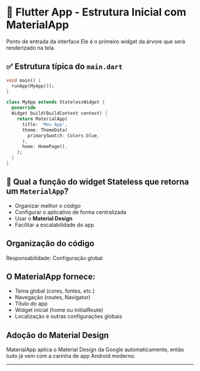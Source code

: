 # 📱 Flutter App - Estrutura Inicial com MaterialApp
Ponto de entrada da interface
Ele é o primeiro widget da árvore que será renderizado na tela.

## ✅ Estrutura típica do `main.dart`

```dart
void main() {
  runApp(MyApp());
}

class MyApp extends StatelessWidget {
  @override
  Widget build(BuildContext context) {
    return MaterialApp(
      title: 'Meu App',
      theme: ThemeData(
        primarySwatch: Colors.blue,
      ),
      home: HomePage(),
    );
  }
}
```

## 🧭 Qual a função do widget Stateless que retorna um `MaterialApp`?

- Organizar melhor o código
- Configurar o aplicativo de forma centralizada
- Usar o **Material Design**
- Facilitar a escalabilidade do app



## Organização do código
Responsabilidade: Configuração global

## O MaterialApp fornece:
- Tema global (cores, fontes, etc.)
- Navegação (routes, Navigator)
- Título do app
- Widget inicial (home ou initialRoute)
- Localização e outras configurações globais

## Adoção do Material Design
MaterialApp aplica o Material Design da Google automaticamente, então tudo já vem com a carinha de app Android moderno.

---


